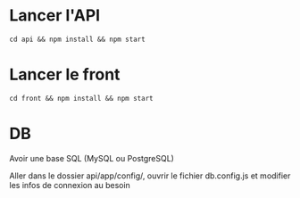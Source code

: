 # Lancer l'API

```
cd api && npm install && npm start
```

# Lancer le front

```
cd front && npm install && npm start
```

# DB

Avoir une base SQL (MySQL ou PostgreSQL)

Aller dans le dossier api/app/config/, ouvrir le fichier db.config.js et modifier les infos de connexion au besoin